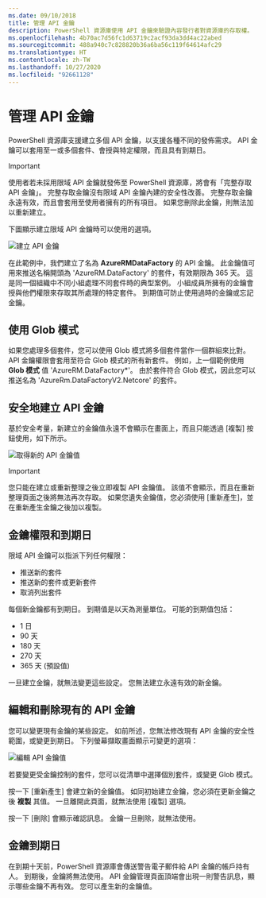 ```yaml
---
ms.date: 09/10/2018
title: 管理 API 金鑰
description: PowerShell 資源庫使用 API 金鑰來驗證內容發行者對資源庫的存取權。
ms.openlocfilehash: 4b70ac7d56fc1d63719c2acf93da3dd4ac22abed
ms.sourcegitcommit: 488a940c7c828820b36a6ba56c119f64614afc29
ms.translationtype: HT
ms.contentlocale: zh-TW
ms.lasthandoff: 10/27/2020
ms.locfileid: "92661128"
---
```

# <a name="managing-api-keys"></a>管理 API 金鑰

PowerShell 資源庫支援建立多個 API 金鑰，以支援各種不同的發佈需求。 API 金鑰可以套用至一或多個套件、會授與特定權限，而且具有到期日。

> [!IMPORTANT]
> 使用者若未採用限域 API 金鑰就發佈至 PowerShell 資源庫，將會有「完整存取 API 金鑰」。 完整存取金鑰沒有限域 API 金鑰內建的安全性改善。 完整存取金鑰永遠有效，而且會套用至使用者擁有的所有項目。 如果您刪除此金鑰，則無法加以重新建立。

下圖顯示建立限域 API 金鑰時可以使用的選項。

![建立 API 金鑰](media/creating-APIkeys/PSGallery_KeyScoped.png)

在此範例中，我們建立了名為 **AzureRMDataFactory** 的 API 金鑰。 此金鑰值可用來推送名稱開頭為 'AzureRM.DataFactory' 的套件，有效期限為 365 天。 這是同一個組織中不同小組處理不同套件時的典型案例。 小組成員所擁有的金鑰會授與他們權限來存取其所處理的特定套件。
到期值可防止使用過時的金鑰或忘記金鑰。

## <a name="using-glob-patterns"></a>使用 Glob 模式

如果您處理多個套件，您可以使用 Glob 模式將多個套件當作一個群組來比對。 API 金鑰權限會套用至符合 Glob 模式的所有新套件。 例如，上一個範例使用 **Glob 模式** 值 'AzureRM.DataFactory*'。 由於套件符合 Glob 模式，因此您可以推送名為 'AzureRm.DataFactoryV2.Netcore' 的套件。

## <a name="create-api-keys-securely"></a>安全地建立 API 金鑰

基於安全考量，新建立的金鑰值永遠不會顯示在畫面上，而且只能透過 [複製] 按鈕使用，如下所示。

![取得新的 API 金鑰值](media/creating-APIkeys/PSGallery_CopyCreatedKey.png)

> [!IMPORTANT]
> 您只能在建立或重新整理之後立即複製 API 金鑰值。 該值不會顯示，而且在重新整理頁面之後將無法再次存取。 如果您遺失金鑰值，您必須使用 [重新產生]，並在重新產生金鑰之後加以複製。

## <a name="key-permissions-and-expiration"></a>金鑰權限和到期日

限域 API 金鑰可以指派下列任何權限：

- 推送新的套件
- 推送新的套件或更新套件
- 取消列出套件

每個新金鑰都有到期日。 到期值是以天為測量單位。 可能的到期值包括：

- 1 日
- 90 天
- 180 天
- 270 天
- 365 天 (預設值)

一旦建立金鑰，就無法變更這些設定。 您無法建立永遠有效的新金鑰。

## <a name="editing-and-deleting-existing-api-keys"></a>編輯和刪除現有的 API 金鑰

您可以變更現有金鑰的某些設定。 如前所述，您無法修改現有 API 金鑰的安全性範圍，或變更到期日。 下列螢幕擷取畫面顯示可變更的選項：

![編輯 API 金鑰值](media/creating-APIkeys/PSGallery_EditAPIKey.png)

若要變更受金鑰控制的套件，您可以從清單中選擇個別套件，或變更 Glob 模式。

按一下 [重新產生]  會建立新的金鑰值。 如同初始建立金鑰，您必須在更新金鑰之後 **複製** 其值。 一旦離開此頁面，就無法使用 [複製]  選項。

按一下 [刪除]  會顯示確認訊息。 金鑰一旦刪除，就無法使用。

## <a name="key-expiration"></a>金鑰到期日

在到期十天前，PowerShell 資源庫會傳送警告電子郵件給 API 金鑰的帳戶持有人。 到期後，金鑰將無法使用。 API 金鑰管理頁面頂端會出現一則警告訊息，顯示哪些金鑰不再有效。 您可以產生新的金鑰值。
